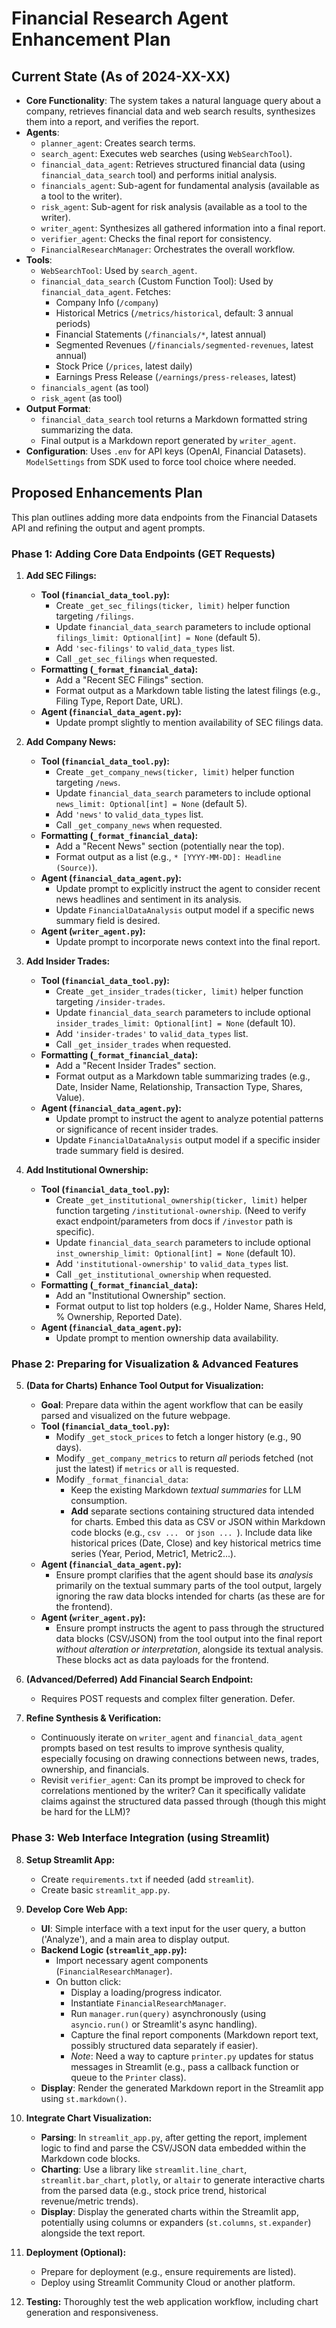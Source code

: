# Financial Research Agent Enhancement Plan

## Current State (As of 2024-XX-XX)

*   **Core Functionality**: The system takes a natural language query about a company, retrieves financial data and web search results, synthesizes them into a report, and verifies the report.
*   **Agents**:
    *   `planner_agent`: Creates search terms.
    *   `search_agent`: Executes web searches (using `WebSearchTool`).
    *   `financial_data_agent`: Retrieves structured financial data (using `financial_data_search` tool) and performs initial analysis.
    *   `financials_agent`: Sub-agent for fundamental analysis (available as a tool to the writer).
    *   `risk_agent`: Sub-agent for risk analysis (available as a tool to the writer).
    *   `writer_agent`: Synthesizes all gathered information into a final report.
    *   `verifier_agent`: Checks the final report for consistency.
    *   `FinancialResearchManager`: Orchestrates the overall workflow.
*   **Tools**:
    *   `WebSearchTool`: Used by `search_agent`.
    *   `financial_data_search` (Custom Function Tool): Used by `financial_data_agent`. Fetches:
        *   Company Info (`/company`)
        *   Historical Metrics (`/metrics/historical`, default: 3 annual periods)
        *   Financial Statements (`/financials/*`, latest annual)
        *   Segmented Revenues (`/financials/segmented-revenues`, latest annual)
        *   Stock Price (`/prices`, latest daily)
        *   Earnings Press Release (`/earnings/press-releases`, latest)
    *   `financials_agent` (as tool)
    *   `risk_agent` (as tool)
*   **Output Format**:
    *   `financial_data_search` tool returns a Markdown formatted string summarizing the data.
    *   Final output is a Markdown report generated by `writer_agent`.
*   **Configuration**: Uses `.env` for API keys (OpenAI, Financial Datasets). `ModelSettings` from SDK used to force tool choice where needed.

## Proposed Enhancements Plan

This plan outlines adding more data endpoints from the Financial Datasets API and refining the output and agent prompts.

### Phase 1: Adding Core Data Endpoints (GET Requests)

1.  **Add SEC Filings:**
    *   **Tool (`financial_data_tool.py`):**
        *   Create `_get_sec_filings(ticker, limit)` helper function targeting `/filings`.
        *   Update `financial_data_search` parameters to include optional `filings_limit: Optional[int] = None` (default 5).
        *   Add `'sec-filings'` to `valid_data_types` list.
        *   Call `_get_sec_filings` when requested.
    *   **Formatting (`_format_financial_data`):**
        *   Add a "Recent SEC Filings" section.
        *   Format output as a Markdown table listing the latest filings (e.g., Filing Type, Report Date, URL).
    *   **Agent (`financial_data_agent.py`):**
        *   Update prompt slightly to mention availability of SEC filings data.

2.  **Add Company News:**
    *   **Tool (`financial_data_tool.py`):**
        *   Create `_get_company_news(ticker, limit)` helper function targeting `/news`.
        *   Update `financial_data_search` parameters to include optional `news_limit: Optional[int] = None` (default 5).
        *   Add `'news'` to `valid_data_types` list.
        *   Call `_get_company_news` when requested.
    *   **Formatting (`_format_financial_data`):**
        *   Add a "Recent News" section (potentially near the top).
        *   Format output as a list (e.g., `* [YYYY-MM-DD]: Headline (Source)`).
    *   **Agent (`financial_data_agent.py`):**
        *   Update prompt to explicitly instruct the agent to consider recent news headlines and sentiment in its analysis.
        *   Update `FinancialDataAnalysis` output model if a specific news summary field is desired.
    *   **Agent (`writer_agent.py`):**
        *   Update prompt to incorporate news context into the final report.

3.  **Add Insider Trades:**
    *   **Tool (`financial_data_tool.py`):**
        *   Create `_get_insider_trades(ticker, limit)` helper function targeting `/insider-trades`.
        *   Update `financial_data_search` parameters to include optional `insider_trades_limit: Optional[int] = None` (default 10).
        *   Add `'insider-trades'` to `valid_data_types` list.
        *   Call `_get_insider_trades` when requested.
    *   **Formatting (`_format_financial_data`):**
        *   Add a "Recent Insider Trades" section.
        *   Format output as a Markdown table summarizing trades (e.g., Date, Insider Name, Relationship, Transaction Type, Shares, Value).
    *   **Agent (`financial_data_agent.py`):**
        *   Update prompt to instruct the agent to analyze potential patterns or significance of recent insider trades.
        *   Update `FinancialDataAnalysis` output model if a specific insider trade summary field is desired.

4.  **Add Institutional Ownership:**
    *   **Tool (`financial_data_tool.py`):**
        *   Create `_get_institutional_ownership(ticker, limit)` helper function targeting `/institutional-ownership`. (Need to verify exact endpoint/parameters from docs if `/investor` path is specific).
        *   Update `financial_data_search` parameters to include optional `inst_ownership_limit: Optional[int] = None` (default 10).
        *   Add `'institutional-ownership'` to `valid_data_types` list.
        *   Call `_get_institutional_ownership` when requested.
    *   **Formatting (`_format_financial_data`):**
        *   Add an "Institutional Ownership" section.
        *   Format output to list top holders (e.g., Holder Name, Shares Held, % Ownership, Reported Date).
    *   **Agent (`financial_data_agent.py`):**
        *   Update prompt to mention ownership data availability.

### Phase 2: Preparing for Visualization & Advanced Features

5.  **(Data for Charts) Enhance Tool Output for Visualization:**
    *   **Goal**: Prepare data within the agent workflow that can be easily parsed and visualized on the future webpage.
    *   **Tool (`financial_data_tool.py`):**
        *   Modify `_get_stock_prices` to fetch a longer history (e.g., 90 days).
        *   Modify `_get_company_metrics` to return *all* periods fetched (not just the latest) if `metrics` or `all` is requested.
        *   Modify `_format_financial_data`: 
            *   Keep the existing Markdown *textual summaries* for LLM consumption.
            *   **Add** separate sections containing structured data intended for charts. Embed this data as CSV or JSON within Markdown code blocks (e.g., ```csv ... ``` or ```json ... ```). Include data like historical prices (Date, Close) and key historical metrics time series (Year, Period, Metric1, Metric2...). 
    *   **Agent (`financial_data_agent.py`):**
        *   Ensure prompt clarifies that the agent should base its *analysis* primarily on the textual summary parts of the tool output, largely ignoring the raw data blocks intended for charts (as these are for the frontend).
    *   **Agent (`writer_agent.py`):**
        *   Ensure prompt instructs the agent to pass through the structured data blocks (CSV/JSON) from the tool output into the final report *without alteration or interpretation*, alongside its textual analysis. These blocks act as data payloads for the frontend.

6.  **(Advanced/Deferred) Add Financial Search Endpoint:**
    *   Requires POST requests and complex filter generation. Defer.

7.  **Refine Synthesis & Verification:**
    *   Continuously iterate on `writer_agent` and `financial_data_agent` prompts based on test results to improve synthesis quality, especially focusing on drawing connections between news, trades, ownership, and financials.
    *   Revisit `verifier_agent`: Can its prompt be improved to check for correlations mentioned by the writer? Can it specifically validate claims against the structured data passed through (though this might be hard for the LLM)?

### Phase 3: Web Interface Integration (using Streamlit)

8.  **Setup Streamlit App:**
    *   Create `requirements.txt` if needed (add `streamlit`).
    *   Create basic `streamlit_app.py`.

9.  **Develop Core Web App:**
    *   **UI**: Simple interface with a text input for the user query, a button ('Analyze'), and a main area to display output.
    *   **Backend Logic (`streamlit_app.py`):**
        *   Import necessary agent components (`FinancialResearchManager`).
        *   On button click:
            *   Display a loading/progress indicator.
            *   Instantiate `FinancialResearchManager`.
            *   Run `manager.run(query)` asynchronously (using `asyncio.run()` or Streamlit's async handling).
            *   Capture the final report components (Markdown report text, possibly structured data separately if easier). 
            *   *Note*: Need a way to capture `printer.py` updates for status messages in Streamlit (e.g., pass a callback function or queue to the `Printer` class).
    *   **Display**: Render the generated Markdown report in the Streamlit app using `st.markdown()`. 

10. **Integrate Chart Visualization:**
    *   **Parsing**: In `streamlit_app.py`, after getting the report, implement logic to find and parse the CSV/JSON data embedded within the Markdown code blocks.
    *   **Charting**: Use a library like `streamlit.line_chart`, `streamlit.bar_chart`, `plotly`, or `altair` to generate interactive charts from the parsed data (e.g., stock price trend, historical revenue/metric trends).
    *   **Display**: Display the generated charts within the Streamlit app, potentially using columns or expanders (`st.columns`, `st.expander`) alongside the text report.

11. **Deployment (Optional):**
    *   Prepare for deployment (e.g., ensure requirements are listed).
    *   Deploy using Streamlit Community Cloud or another platform.

12. **Testing:** Thoroughly test the web application workflow, including chart generation and responsiveness. 